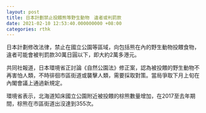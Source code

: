 ```yaml
---
layout: post
title: 日本計劃禁止投餵熊等野生動物　違者或判罰款
date: 2021-02-10 12:53:40.000000000 +08:00
categories: rthk
---
```


日本計劃修改法律，禁止在國立公園等區域，向包括熊在內的野生動物投餵食物，違者可能會被判罰款30萬日圓以下，即大約2萬多港元。

共同社報道，日本環境省正討論《自然公園法》修正案，認為被投餵的野生動物不再害怕人類，不時徘徊市區街道或襲擊人類，需要採取對策。當局爭取下月上旬在內閣會議上通過新規定。

環境省表示，北海道知床國立公園附近被投餵的棕熊數量增加，在2017至去年期間，棕熊在市區街道出沒達到355次。
